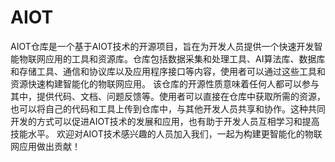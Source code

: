 # AIOT
AIOT仓库是一个基于AIOT技术的开源项目，旨在为开发人员提供一个快速开发智能物联网应用的工具和资源库。仓库包括数据采集和处理工具、AI算法库、数据库和存储工具、通信和协议库以及应用程序接口等内容，使用者可以通过这些工具和资源快速构建智能化的物联网应用。  该仓库的开源性质意味着任何人都可以参与其中，提供代码、文档、问题反馈等。使用者可以直接在仓库中获取所需的资源，也可以将自己的代码和工具上传到仓库中，与其他开发人员共享和协作。这种共同开发的方式可以促进AIOT技术的发展和应用，也有助于开发人员互相学习和提高技能水平。  欢迎对AIOT技术感兴趣的人员加入我们，一起为构建更智能化的物联网应用做出贡献！

